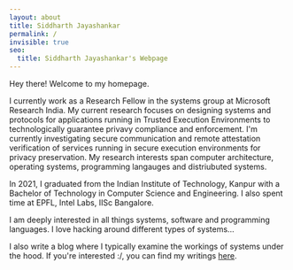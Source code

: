 ```yaml
---
layout: about
title: Siddharth Jayashankar 
permalink: /
invisible: true
seo:
  title: Siddharth Jayashankar's Webpage
---
```


Hey there! Welcome to my homepage. 

I currently work as a Research Fellow in the systems group at Microsoft Research India. My current research focuses on designing systems and protocols for applications running in Trusted Execution Environments to technologically guarantee privavy compliance and enforcement. I'm currently investigating secure communication and remote attestation verification of services running in secure execution environments for privacy preservation. My research interests span computer architecture, operating systems, programming langauges and distriubuted systems.

In 2021, I graduated from the Indian Institute of Technology, Kanpur with a Bachelor of Technology in Computer Science and Engineering. I also spent time at EPFL, Intel Labs, IISc Bangalore.

I am deeply interested in all things systems, software and programming languages. I love hacking around different types of systems...

I also write a blog where I typically examine the workings of systems under the hood. If you're interested :/, you can find my writings [here](). 